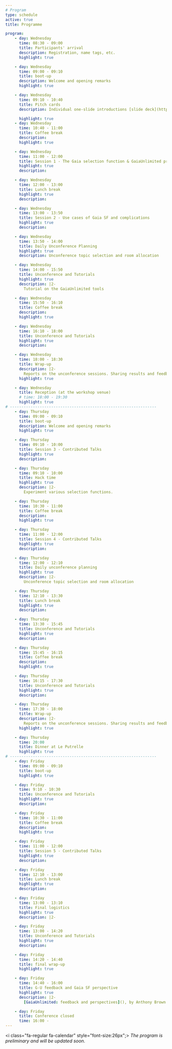 ```yaml
---
# Program
type: schedule
active: true
title: Programme

program:
    - day: Wednesday
      time: 08:30 - 09:00
      title: Participants' arrival
      description: Registration, name tags, etc.
      highlight: true

    - day: Wednesday
      time: 09:00 - 09:10
      title: boot-up
      description: Welcome and opening remarks
      highlight: true

    - day: Wednesday
      time: 09:10 - 10:40
      title: Pitch cards
      description: Individual one-slide introductions [slide deck](https://docs.google.com/presentation/d/1DMuGoX2aH8UmRljtFMGLIxDNfSxdNnoF6J4XYfX-qvI/edit?usp=sharing)

      highlight: true
    - day: Wednesday
      time: 10:40 - 11:00
      title: Coffee break
      description:
      highlight: true

    - day: Wednesday
      time: 11:00 - 12:00
      title: Session 1 - The Gaia selection function & GaiaUnlimited project
      highlight: true
      description:

    - day: Wednesday
      time: 12:00 - 13:00
      title: Lunch break
      highlight: true
      description:

    - day: Wednesday
      time: 13:00 - 13:50
      title: Session 2 - Use cases of Gaia SF and complications
      highlight: true
      description:

    - day: Wednesday
      time: 13:50 - 14:00
      title: Daily Unconference Planning
      highlight: true
      description: Unconference topic selection and room allocation

    - day: Wednesday
      time: 14:00 - 15:50
      title: Unconference and Tutorials
      highlight: true
      description: |2-
        Tutorial on the GaiaUnlimited tools

    - day: Wednesday
      time: 15:50 - 16:10
      title: Coffee break
      description:
      highlight: true

    - day: Wednesday
      time: 16:10 - 18:00
      title: Unconference and Tutorials
      highlight: true
      description:

    - day: Wednesday
      time: 18:00 - 18:30
      title: Wrap-up
      description: |2-
        Reports on the unconference sessions. Sharing results and feedback.
      highlight: true

    - day: Wednesday
      title: Reception (at the workshop venue)
      # time: 18:00 - 19:30
      highlight: true
# ----------------------------------------------------------------
    - day: Thursday
      time: 09:00 - 09:10
      title: boot-up
      description: Welcome and opening remarks
      highlight: true

    - day: Thursday
      time: 09:10 - 10:00
      title: Session 3 - Contributed Talks
      highlight: true
      description:

    - day: Thursday
      time: 09:10 - 10:00
      title: Hack time
      highlight: true
      description: |2-
        Experiment various selection functions.

    - day: Thursday
      time: 10:30 - 11:00
      title: Coffee break
      description:
      highlight: true

    - day: Thursday
      time: 11:00 - 12:00
      title: Session 4 - Contributed Talks
      highlight: true
      description:

    - day: Thursday
      time: 12:00 - 12:10
      title: Daily unconference planning
      highlight: true
      description: |2-
        Unconference topic selection and room allocation

    - day: Thursday
      time: 12:10 - 13:30
      title: Lunch break
      highlight: true
      description:

    - day: Thursday
      time: 13:30 - 15:45
      title: Unconference and Tutorials
      highlight: true
      description:

    - day: Thursday
      time: 15:45 - 16:15
      title: Coffee break
      description:
      highlight: true

    - day: Thursday
      time: 16:15 - 17:30
      title: Unconference and Tutorials
      highlight: true
      description:

    - day: Thursday
      time: 17:30 - 18:00
      title: Wrap-up
      description: |2-
        Reports on the unconference sessions. Sharing results and feedback.
      highlight: true

    - day: Thursday
      time: 20:00
      title: Dinner at Le Putrelle
      highlight: true
# ----------------------------------------------------------------
    - day: Friday
      time: 09:00 - 09:10
      title: boot-up
      highlight: true

    - day: Friday
      time: 9:10 - 10:30
      title: Unconference and Tutorials
      highlight: true
      description:

    - day: Friday
      time: 10:30 - 11:00
      title: Coffee break
      description:
      highlight: true

    - day: Friday
      time: 11:00 - 12:00
      title: Session 5 - Contributed Talks
      highlight: true
      description:

    - day: Friday
      time: 12:10 - 13:00
      title: Lunch break
      highlight: true
      description:

    - day: Friday
      time: 13:00 - 13:10
      title: Final logistics
      highlight: true
      description: |2-

    - day: Friday
      time: 13:00 - 14:20
      title: Unconference and Tutorials
      highlight: true
      description:

    - day: Friday
      time: 14:20 - 14:40
      title: final wrap-up
      highlight: true

    - day: Friday
      time: 14:40 - 16:00
      title: G-U feedback and Gaia SF perspective
      highlight: true
      description: |2-
        [GaiaUnlimited: feedback and perspectives](), by Anthony Brown

    - day: Friday
      title: Conference closed
      time: 16:00 -
---
```


<i class="fa-regular fa-calendar" style="font-size:26px";></i> _The program is preliminary and will be updated soon._
